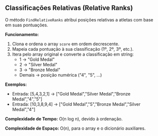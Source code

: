 ## Classificações Relativas (Relative Ranks)

O método `FindRelativeRanks` atribui posições relativas a atletas com base em suas pontuações.

**Funcionamento:**
1. Clona e ordena o array `score` em ordem decrescente.
2. Mapeia cada pontuação à sua classificação (1º, 2º, 3º, etc.).
3. Itera pelo array original e converte a classificação em string:
   - 1 → "Gold Medal"
   - 2 → "Silver Medal"
   - 3 → "Bronze Medal"
   - Demais → posição numérica ("4", "5", ...)

**Exemplos:**
- Entrada: [5,4,3,2,1] → ["Gold Medal","Silver Medal","Bronze Medal","4","5"]
- Entrada: [10,3,8,9,4] → ["Gold Medal","5","Bronze Medal","Silver Medal","4"]

**Complexidade de Tempo:** O(n log n), devido à ordenação.

**Complexidade de Espaço:** O(n), para o array e o dicionário auxiliares.
